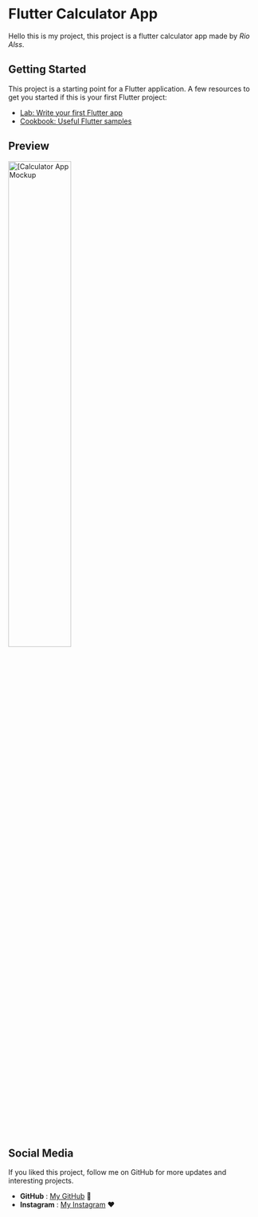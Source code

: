 # Flutter Calculator App 

Hello this is my project, this project is a flutter calculator app made by *Rio Alss*. 

## Getting Started

This project is a starting point for a Flutter application.
A few resources to get you started if this is your first Flutter project:

- [Lab: Write your first Flutter app](https://docs.flutter.dev/get-started/codelab)
- [Cookbook: Useful Flutter samples](https://docs.flutter.dev/cookbook)

## Preview
<img src="https://github.com/rioalss/Flutter-CalculateApp/assets/139281503/2999f65c-6121-499e-977e-6efd510d33e3" alt="[Calculator App Mockup" style="width: 50%; height: 50%;">

## Social Media

If you liked this project, follow me on GitHub for more updates and interesting projects.

- **GitHub** : [My GitHub](https://github.com/rioalss) 🚀
- **Instagram** : [My Instagram](https://www.instagram.com/rio_alss/) ❤



